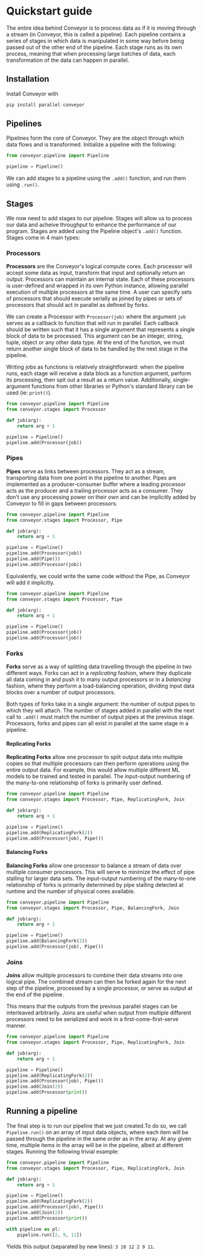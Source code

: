 # Quickstart guide

The entire idea behind Conveyor is to process data as if it is moving through a stream (in Conveyor, this is called a pipeline). Each pipeline contains a series of stages in which data is manipulated in some way before being passed out of the other end of the pipeline. Each stage runs as its own process, meaning that when processing large batches of data, each transformation of the data can happen in parallel.

## Installation
Install Conveyor with

```python
pip install parallel-conveyor
```

## Pipelines
Pipelines form the core of Conveyor. They are the object through which data flows and is transformed. Initialize a pipeline with the following:

```python
from conveyor.pipeline import Pipeline

pipeline = Pipeline()
```

We can add stages to a pipeline using the `.add()` function, and run them using `.run()`.

## Stages
We now need to add stages to our pipeline. Stages will allow us to process our data and acheive throughput to enhance the performance of our program. Stages are added using the Pipeline object's `.add()` function. Stages come in 4 main types:

### Processors
__Processors__ are the Conveyor's logical compute cores. Each processor will accept some data as input, transform that input and optionally return an output. Processors can maintain an internal state. Each of these processors is user-defined and wrapped in its own Python instance, allowing parallel execution of multiple processors at the same time. A user can specify sets of processors that should execute serially as joined by pipes or sets of processors that should act in parallel as defined by forks.

We can create a Processor with `Processor(job)` where the argument `job` serves as a callback to function that will run in parallel. Each callback should be written such that it has a single argument that represents a single block of data to be processed. This argument can be an integer, string, tuple, object or any other data type. At the end of the function, we must return another single block of data to be handled by the next stage in the pipeline.

Writing jobs as functions is relatively straightforward: when the pipeline runs, each stage will receive a data block as a function argument, perform its processing, then spit out a result as a return value. Additionally, single-argument functions from other libraries or Python's standard library can be used (ie: `print()`).

```python
from conveyor.pipeline import Pipeline
from conveyor.stages import Processor

def job(arg):
    return arg + 1

pipeline = Pipeline()
pipeline.add(Processor(job))
```

### Pipes
__Pipes__ serve as links between processors. They act as a stream, transporting data from one point in the pipeline to another. Pipes are implemented as a producer-consumer buffer where a leading processor acts as the producer and a trailing processor acts as a consumer. They don't use any processing power on their own and can be implicitly added by Conveyor to fill in gaps between processors.

```python
from conveyor.pipeline import Pipeline
from conveyor.stages import Processor, Pipe

def job(arg):
    return arg + 1

pipeline = Pipeline()
pipeline.add(Processor(job))
pipeline.add(Pipe())
pipeline.add(Processor(job))
```

Equivalently, we could write the same code without the Pipe, as Conveyor will add it implicitly.

```python
from conveyor.pipeline import Pipeline
from conveyor.stages import Processor, Pipe

def job(arg):
    return arg + 1

pipeline = Pipeline()
pipeline.add(Processor(job))
pipeline.add(Processor(job))
```

### Forks
__Forks__ serve as a way of splitting data travelling through the pipeline in two different ways. Forks can act in a _replicating_ fashion, where they duplicate all data coming in and push it to many output processors or in a _balancing_ fashion, where they perform a load-balancing operation, dividing input data blocks over a number of output processors.

Both types of forks take in a single argument: the number of output pipes to which they will attach. The number of stages added in parallel with the next call to `.add()` must match the number of output pipes at the previous stage. Processors, forks and pipes can all exist in parallel at the same stage in a pipeline.

#### Replicating Forks
__Replicating Forks__ allow one processor to split output data into multiple copies so that multiple processors can then perform operations using the entire output data. For example, this would allow multiple different ML models to be trained and tested in parallel. The input-output numbering of the many-to-one relationship of forks is primarily user defined.

```python
from conveyor.pipeline import Pipeline
from conveyor.stages import Processor, Pipe, ReplicatingFork, Join

def job(arg):
    return arg + 1

pipeline = Pipeline()
pipeline.add(ReplicatingFork(2))
pipeline.add(Processor(job), Pipe())
```

#### Balancing Forks
__Balancing Forks__ allow one processor to balance a stream of data over multiple consumer processors. This will serve to minimize the effect of pipe stalling for larger data sets. The input-output numbering of the many-to-one relationship of forks is primarily determined by pipe stalling detected at runtime and the number of physical cores available.

```python
from conveyor.pipeline import Pipeline
from conveyor.stages import Processor, Pipe, BalancingFork, Join

def job(arg):
    return arg + 1

pipeline = Pipeline()
pipeline.add(BalancingFork(2))
pipeline.add(Processor(job), Pipe())
```

### Joins
__Joins__ allow multiple processors to combine their data streams into one logical pipe. The combined stream can then be forked again for the next step of the pipeline, processed by a single processor, or serve as output at the end of the pipeline.

This means that the outputs from the previous parallel stages can be interleaved arbitrarily. Joins are useful when output from multiple different processors need to be serialized and work in a first-come-first-serve manner.

```python
from conveyor.pipeline import Pipeline
from conveyor.stages import Processor, Pipe, ReplicatingFork, Join

def job(arg):
    return arg + 1

pipeline = Pipeline()
pipeline.add(ReplicatingFork(2))
pipeline.add(Processor(job), Pipe())
pipeline.add(Join(2))
pipeline.add(Processor(print))
```

## Running a pipeline
The final step is to run our pipeline that we just created.To do so, we call `Pipeline.run()` on an array of input data objects, where each item will be passed through the pipeline in the same order as in the array. At any given time, multiple items in the array will be in the pipeline, albeit at different stages. Running the following trivial example:

```python
from conveyor.pipeline import Pipeline
from conveyor.stages import Processor, Pipe, ReplicatingFork, Join

def job(arg):
    return arg + 1

pipeline = Pipeline()
pipeline.add(ReplicatingFork(2))
pipeline.add(Processor(job), Pipe())
pipeline.add(Join(2))
pipeline.add(Processor(print))

with pipeline as pl:
    pipeline.run([2, 9, 11])
```

Yields this output (separated by new lines): `3 10 12 2 9 11`.
